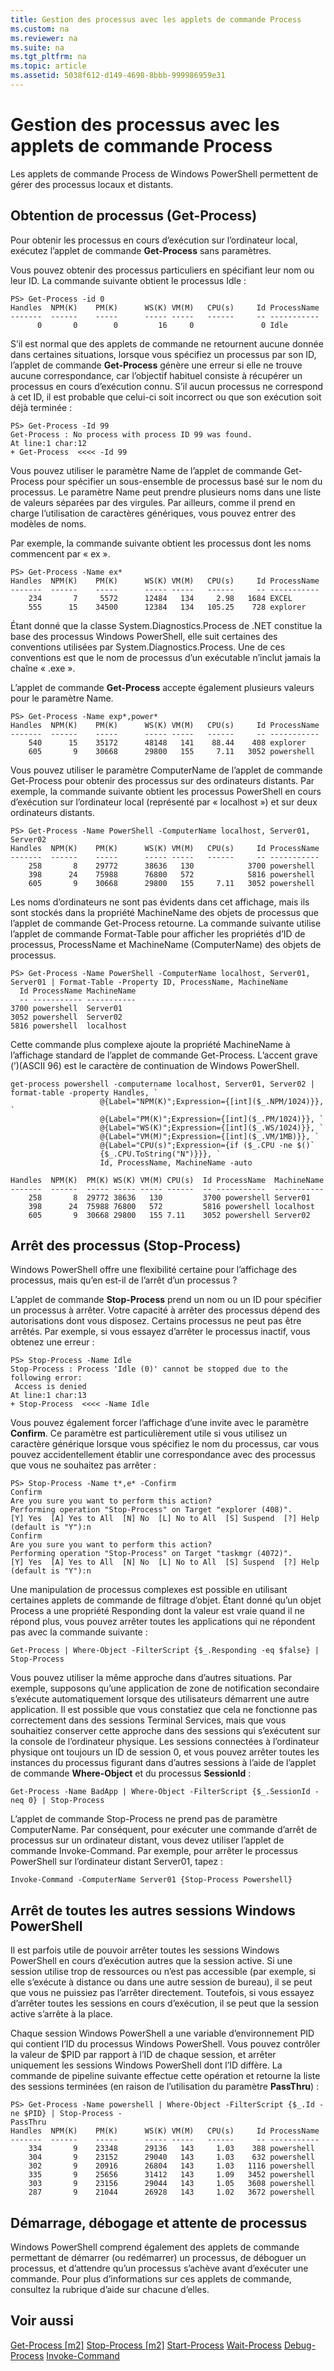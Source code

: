 ```yaml
---
title: Gestion des processus avec les applets de commande Process
ms.custom: na
ms.reviewer: na
ms.suite: na
ms.tgt_pltfrm: na
ms.topic: article
ms.assetid: 5038f612-d149-4698-8bbb-999986959e31
---
```

# Gestion des processus avec les applets de commande Process
Les applets de commande Process de Windows PowerShell permettent de gérer des processus locaux et distants.

## Obtention de processus (Get-Process)
Pour obtenir les processus en cours d’exécution sur l’ordinateur local, exécutez l’applet de commande **Get-Process** sans paramètres.

Vous pouvez obtenir des processus particuliers en spécifiant leur nom ou leur ID. La commande suivante obtient le processus Idle :

```
PS> Get-Process -id 0
Handles  NPM(K)    PM(K)      WS(K) VM(M)   CPU(s)     Id ProcessName
-------  ------    -----      ----- -----   ------     -- -----------
      0       0        0         16     0               0 Idle
```

S’il est normal que des applets de commande ne retournent aucune donnée dans certaines situations, lorsque vous spécifiez un processus par son ID, l’applet de commande **Get-Process** génère une erreur si elle ne trouve aucune correspondance, car l’objectif habituel consiste à récupérer un processus en cours d’exécution connu. S’il aucun processus ne correspond à cet ID, il est probable que celui-ci soit incorrect ou que son exécution soit déjà terminée :

```
PS> Get-Process -Id 99
Get-Process : No process with process ID 99 was found.
At line:1 char:12
+ Get-Process  <<<< -Id 99
```

Vous pouvez utiliser le paramètre Name de l’applet de commande Get-Process pour spécifier un sous-ensemble de processus basé sur le nom du processus. Le paramètre Name peut prendre plusieurs noms dans une liste de valeurs séparées par des virgules. Par ailleurs, comme il prend en charge l’utilisation de caractères génériques, vous pouvez entrer des modèles de noms.

Par exemple, la commande suivante obtient les processus dont les noms commencent par « ex ».

```
PS> Get-Process -Name ex*
Handles  NPM(K)    PM(K)      WS(K) VM(M)   CPU(s)     Id ProcessName
-------  ------    -----      ----- -----   ------     -- -----------
    234       7     5572      12484   134     2.98   1684 EXCEL
    555      15    34500      12384   134   105.25    728 explorer
```

Étant donné que la classe System.Diagnostics.Process de .NET constitue la base des processus Windows PowerShell, elle suit certaines des conventions utilisées par System.Diagnostics.Process. Une de ces conventions est que le nom de processus d’un exécutable n’inclut jamais la chaîne « .exe ».

L’applet de commande **Get-Process** accepte également plusieurs valeurs pour le paramètre Name.

```
PS> Get-Process -Name exp*,power* 
Handles  NPM(K)    PM(K)      WS(K) VM(M)   CPU(s)     Id ProcessName
-------  ------    -----      ----- -----   ------     -- -----------
    540      15    35172      48148   141    88.44    408 explorer
    605       9    30668      29800   155     7.11   3052 powershell
```

Vous pouvez utiliser le paramètre ComputerName de l’applet de commande Get-Process pour obtenir des processus sur des ordinateurs distants. Par exemple, la commande suivante obtient les processus PowerShell en cours d’exécution sur l’ordinateur local (représenté par « localhost ») et sur deux ordinateurs distants.

```
PS> Get-Process -Name PowerShell -ComputerName localhost, Server01, Server02
Handles  NPM(K)    PM(K)      WS(K) VM(M)   CPU(s)     Id ProcessName
-------  ------    -----      ----- -----   ------     -- -----------
    258       8    29772      38636   130            3700 powershell
    398      24    75988      76800   572            5816 powershell
    605       9    30668      29800   155     7.11   3052 powershell
```

Les noms d’ordinateurs ne sont pas évidents dans cet affichage, mais ils sont stockés dans la propriété MachineName des objets de processus que l’applet de commande Get-Process retourne. La commande suivante utilise l’applet de commande Format-Table pour afficher les propriétés d’ID de processus, ProcessName et MachineName (ComputerName) des objets de processus.

```
PS> Get-Process -Name PowerShell -ComputerName localhost, Server01, Server01 | Format-Table -Property ID, ProcessName, MachineName
  Id ProcessName MachineName
  -- ----------- -----------
3700 powershell  Server01
3052 powershell  Server02
5816 powershell  localhost
```

Cette commande plus complexe ajoute la propriété MachineName à l’affichage standard de l’applet de commande Get-Process. L’accent grave (’)(ASCII 96) est le caractère de continuation de Windows PowerShell.

```
get-process powershell -computername localhost, Server01, Server02 | format-table -property Handles, `
                    @{Label="NPM(K)";Expression={[int]($_.NPM/1024)}}, `
                    @{Label="PM(K)";Expression={[int]($_.PM/1024)}}, `
                    @{Label="WS(K)";Expression={[int]($_.WS/1024)}}, `
                    @{Label="VM(M)";Expression={[int]($_.VM/1MB)}}, `
                    @{Label="CPU(s)";Expression={if ($_.CPU -ne $()` 
                    {$_.CPU.ToString("N")}}}, `                                                                         
                    Id, ProcessName, MachineName -auto

Handles  NPM(K)  PM(K) WS(K) VM(M) CPU(s)  Id ProcessName  MachineName
-------  ------  ----- ----- ----- ------  -- -----------  -----------
    258       8  29772 38636   130         3700 powershell Server01
    398      24  75988 76800   572         5816 powershell localhost
    605       9  30668 29800   155 7.11    3052 powershell Server02
```

## Arrêt des processus (Stop-Process)
Windows PowerShell offre une flexibilité certaine pour l’affichage des processus, mais qu’en est-il de l’arrêt d’un processus ?

L’applet de commande **Stop-Process** prend un nom ou un ID pour spécifier un processus à arrêter. Votre capacité à arrêter des processus dépend des autorisations dont vous disposez. Certains processus ne peut pas être arrêtés. Par exemple, si vous essayez d’arrêter le processus inactif, vous obtenez une erreur :

```
PS> Stop-Process -Name Idle
Stop-Process : Process 'Idle (0)' cannot be stopped due to the following error:
 Access is denied
At line:1 char:13
+ Stop-Process  <<<< -Name Idle
```

Vous pouvez également forcer l’affichage d’une invite avec le paramètre **Confirm**. Ce paramètre est particulièrement utile si vous utilisez un caractère générique lorsque vous spécifiez le nom du processus, car vous pouvez accidentellement établir une correspondance avec des processus que vous ne souhaitez pas arrêter :

```
PS> Stop-Process -Name t*,e* -Confirm
Confirm
Are you sure you want to perform this action?
Performing operation "Stop-Process" on Target "explorer (408)".
[Y] Yes  [A] Yes to All  [N] No  [L] No to All  [S] Suspend  [?] Help
(default is "Y"):n
Confirm
Are you sure you want to perform this action?
Performing operation "Stop-Process" on Target "taskmgr (4072)".
[Y] Yes  [A] Yes to All  [N] No  [L] No to All  [S] Suspend  [?] Help
(default is "Y"):n
```

Une manipulation de processus complexes est possible en utilisant certaines applets de commande de filtrage d’objet. Étant donné qu’un objet Process a une propriété Responding dont la valeur est vraie quand il ne répond plus, vous pouvez arrêter toutes les applications qui ne répondent pas avec la commande suivante :

```
Get-Process | Where-Object -FilterScript {$_.Responding -eq $false} | Stop-Process
```

Vous pouvez utiliser la même approche dans d’autres situations. Par exemple, supposons qu’une application de zone de notification secondaire s’exécute automatiquement lorsque des utilisateurs démarrent une autre application. Il est possible que vous constatiez que cela ne fonctionne pas correctement dans des sessions Terminal Services, mais que vous souhaitiez conserver cette approche dans des sessions qui s’exécutent sur la console de l’ordinateur physique. Les sessions connectées à l’ordinateur physique ont toujours un ID de session 0, et vous pouvez arrêter toutes les instances du processus figurant dans d’autres sessions à l’aide de l’applet de commande **Where-Object** et du processus **SessionId** :

```
Get-Process -Name BadApp | Where-Object -FilterScript {$_.SessionId -neq 0} | Stop-Process
```

L’applet de commande Stop-Process ne prend pas de paramètre ComputerName. Par conséquent, pour exécuter une commande d’arrêt de processus sur un ordinateur distant, vous devez utiliser l’applet de commande Invoke-Command. Par exemple, pour arrêter le processus PowerShell sur l’ordinateur distant Server01, tapez :

```
Invoke-Command -ComputerName Server01 {Stop-Process Powershell}
```

## Arrêt de toutes les autres sessions Windows PowerShell
Il est parfois utile de pouvoir arrêter toutes les sessions Windows PowerShell en cours d’exécution autres que la session active. Si une session utilise trop de ressources ou n’est pas accessible (par exemple, si elle s’exécute à distance ou dans une autre session de bureau), il se peut que vous ne puissiez pas l’arrêter directement. Toutefois, si vous essayez d’arrêter toutes les sessions en cours d’exécution, il se peut que la session active s’arrête à la place.

Chaque session Windows PowerShell a une variable d’environnement PID qui contient l’ID du processus Windows PowerShell. Vous pouvez contrôler la valeur de $PID par rapport à l’ID de chaque session, et arrêter uniquement les sessions Windows PowerShell dont l’ID diffère. La commande de pipeline suivante effectue cette opération et retourne la liste des sessions terminées (en raison de l’utilisation du paramètre **PassThru**) :

```
PS> Get-Process -Name powershell | Where-Object -FilterScript {$_.Id -ne $PID} | Stop-Process -
PassThru
Handles  NPM(K)    PM(K)      WS(K) VM(M)   CPU(s)     Id ProcessName
-------  ------    -----      ----- -----   ------     -- -----------
    334       9    23348      29136   143     1.03    388 powershell
    304       9    23152      29040   143     1.03    632 powershell
    302       9    20916      26804   143     1.03   1116 powershell
    335       9    25656      31412   143     1.09   3452 powershell
    303       9    23156      29044   143     1.05   3608 powershell
    287       9    21044      26928   143     1.02   3672 powershell
```

## Démarrage, débogage et attente de processus
Windows PowerShell comprend également des applets de commande permettant de démarrer (ou redémarrer) un processus, de déboguer un processus, et d’attendre qu’un processus s’achève avant d’exécuter une commande. Pour plus d’informations sur ces applets de commande, consultez la rubrique d’aide sur chacune d’elles.

## Voir aussi
[Get-Process [m2]](assetId:///27a05dbd-4b69-48a3-8d55-b295f6225f15)
[Stop-Process [m2]](assetId:///12454238-9881-457a-bde4-fb6cd124deec)
[Start-Process](assetId:///41a7e43c-9bb3-4dc2-8b0c-f6c32962e72c)
[Wait-Process](assetId:///9222af7a-789d-4a09-aa90-09d7c256c799)
[Debug-Process](assetId:///eea1dace-3913-4dbd-b659-5a94a610eee1)
[Invoke-Command](assetId:///22fd98ba-1874-492e-95a5-c069467b8462)



<!--HONumber=Apr16_HO1-->


